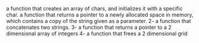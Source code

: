  a function that creates an array of chars, and initializes it with a specific char.
  a function that returns a pointer to a newly allocated space in memory, which contains a copy of the string given as a parameter.
 2- a function that concatenates two strings.
3- a function that returns a pointer to a 2 dimensional array of integers 
4- a function that frees a 2 dimensional grid 
